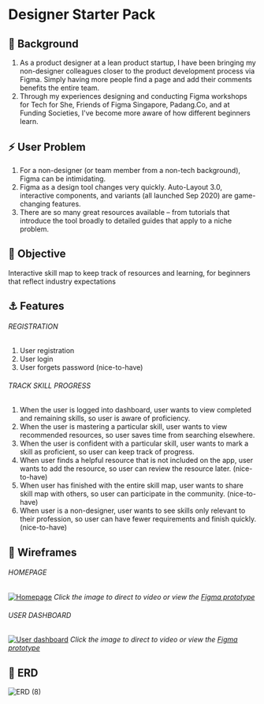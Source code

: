 # Designer Starter Pack

## :seedling: Background

1. As a product designer at a lean product startup, I have been bringing my non-designer colleagues closer to the product development process via Figma. Simply having more people find a page and add their comments benefits the entire team.
2. Through my experiences designing and conducting Figma workshops for Tech for She, Friends of Figma Singapore, Padang.Co, and at Funding Societies, I've become more aware of how different beginners learn.

## :zap: User Problem

1. For a non-designer (or team member from a non-tech background), Figma can be intimidating.
2. Figma as a design tool changes very quickly. Auto-Layout 3.0, interactive components, and variants (all launched Sep 2020) are game-changing features.
3. There are so many great resources available – from tutorials that introduce the tool broadly to detailed guides that apply to a niche problem.

## :rainbow: Objective

Interactive skill map to keep track of resources and learning, for beginners that reflect industry expectations

## :anchor: Features

###### REGISTRATION

1. User registration
2. User login
3. User forgets password (nice-to-have)

###### TRACK SKILL PROGRESS

1. When the user is logged into dashboard, user wants to view completed and remaining skills, so user is aware of proficiency.
2. When the user is mastering a particular skill, user wants to view recommended resources, so user saves time from searching elsewhere.
3. When the user is confident with a particular skill, user wants to mark a skill as proficient, so user can keep track of progress.
4. When user finds a helpful resource that is not included on the app, user wants to add the resource, so user can review the resource later. (nice-to-have)
5. When user has finished with the entire skill map, user wants to share skill map with others, so user can participate in the community. (nice-to-have)
6. When user is a non-designer, user wants to see skills only relevant to their profession, so user can have fewer requirements and finish quickly. (nice-to-have)

## :construction: Wireframes

###### HOMEPAGE

[![Homepage](https://user-images.githubusercontent.com/31368622/119685731-346f6280-be78-11eb-872d-92ceffb0f5e5.png)](https://youtu.be/LZDFuixLwAM "Homepage")
_Click the image to direct to video_
_or view the [Figma prototype](https://www.figma.com/proto/TiH1DMdEklZRkH2A9zgZiO/Designer-Starter-Pack-2021?page-id=1%3A13&node-id=1%3A15&viewport=225%2C294%2C0.08014687895774841&scaling=scale-down)_

###### USER DASHBOARD

[![User dashboard](https://user-images.githubusercontent.com/31368622/119685946-6b457880-be78-11eb-871a-210ee0612fd5.png)](https://youtu.be/Kyb1dWyJijg")
_Click the image to direct to video_
_or view the [Figma prototype](https://www.figma.com/proto/TiH1DMdEklZRkH2A9zgZiO/Designer-Starter-Pack-2021?page-id=15%3A0&node-id=21%3A270&viewport=564%2C81%2C0.3625868260860443&scaling=min-zoom)_

## :construction: ERD

![ERD (8)](https://user-images.githubusercontent.com/31368622/121108166-d9584b00-c83b-11eb-892a-1139d9de9112.png)
